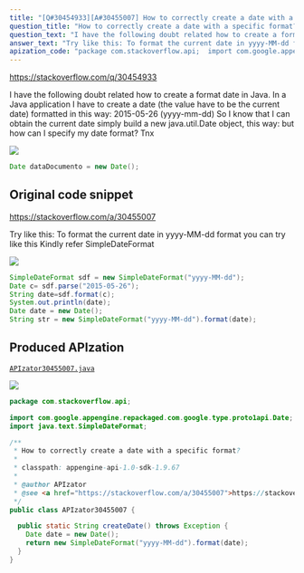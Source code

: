 ```yaml
---
title: "[Q#30454933][A#30455007] How to correctly create a date with a specific format?"
question_title: "How to correctly create a date with a specific format?"
question_text: "I have the following doubt related how to create a format date in Java. In a Java application I have to create a date (the value have to be the current date) formatted in this way: 2015-05-26 (yyyy-mm-dd) So I know that I can obtain the current date simply build a new java.util.Date object, this way: but how can I specify my date format? Tnx"
answer_text: "Try like this: To format the current date in yyyy-MM-dd format you can try like this Kindly refer SimpleDateFormat"
apization_code: "package com.stackoverflow.api;  import com.google.appengine.repackaged.com.google.type.proto1api.Date; import java.text.SimpleDateFormat;  /**  * How to correctly create a date with a specific format?  *  * classpath: appengine-api-1.0-sdk-1.9.67  *  * @author APIzator  * @see <a href=\"https://stackoverflow.com/a/30455007\">https://stackoverflow.com/a/30455007</a>  */ public class APIzator30455007 {    public static String createDate() throws Exception {     Date date = new Date();     return new SimpleDateFormat(\"yyyy-MM-dd\").format(date);   } }"
---
```


https://stackoverflow.com/q/30454933

I have the following doubt related how to create a format date in Java.
In a Java application I have to create a date (the value have to be the current date) formatted in this way: 2015-05-26 (yyyy-mm-dd)
So I know that I can obtain the current date simply build a new java.util.Date object, this way:
but how can I specify my date format?
Tnx


<div class="code-logo"><img src="/stackoverflow.png" /></div>

```java
Date dataDocumento = new Date();
```


## Original code snippet

https://stackoverflow.com/a/30455007

Try like this:
To format the current date in yyyy-MM-dd format you can try like this
Kindly refer SimpleDateFormat

<div class="code-logo"><img src="/stackoverflow.png" /></div>

```java
SimpleDateFormat sdf = new SimpleDateFormat("yyyy-MM-dd");
Date c= sdf.parse("2015-05-26");
String date=sdf.format(c);
System.out.println(date);
Date date = new Date();
String str = new SimpleDateFormat("yyyy-MM-dd").format(date);
```

## Produced APIzation

[`APIzator30455007.java`](https://github.com/pasqualesalza/apization-temp-data/raw/master/search/APIzator30455007.java)

<div class="code-logo"><img src="/apizator.png" /></div>

```java
package com.stackoverflow.api;

import com.google.appengine.repackaged.com.google.type.proto1api.Date;
import java.text.SimpleDateFormat;

/**
 * How to correctly create a date with a specific format?
 *
 * classpath: appengine-api-1.0-sdk-1.9.67
 *
 * @author APIzator
 * @see <a href="https://stackoverflow.com/a/30455007">https://stackoverflow.com/a/30455007</a>
 */
public class APIzator30455007 {

  public static String createDate() throws Exception {
    Date date = new Date();
    return new SimpleDateFormat("yyyy-MM-dd").format(date);
  }
}

```